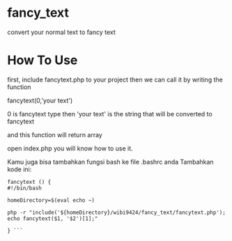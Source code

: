 # fancy_text
convert your normal text to fancy text

# How To Use
first, include fancytext.php to your project
then we can call it by writing the function

fancytext(0,'your text')

0 is fancytext type
then 'your text' is the string that will be converted to fancytext

and this function will return array

open index.php you will know how to use it.


Kamu juga bisa tambahkan fungsi bash ke file .bashrc anda
Tambahkan kode ini:
```
fancytext () {                                                          #!/bin/bash                                                         

homeDirectory=$(eval echo ~)                                          

php -r "include('${homeDirectory}/wibi9424/fancy_text/fancytext.php'); echo fancytext($1, '$2')[1];"

} ```



